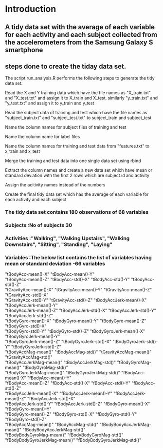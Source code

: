 # Introduction

## A tidy data set with the average of each variable for each activity and each subject collected from the accelerometers from the Samsung Galaxy S smartphone

## steps done to create the tiday data set.
The script run_analysis.R performs the following steps to generate the tidy data set. 


Read the X and Y training data which have the file names as "X_train.txt" and "X_test.txt" and assign it to X_train and X_test, similarly "y_train.txt" and "y_test.txt" and assign it to y_train and y_test 


Read the subject data of training and test  which have the file names as "subject_train.txt" and "subject_test.txt" to subject_train and subject_test

Name the column names for subject files of training and test 

Name the column name for label files 

Name the column names for training and test data from "features.txt" to x_train and x_test

Merge the training and test data into one single data set using rbind

Extract the column names and create a new data set which have mean or standard deviation with the first 2 rows which are subject id and activity

Assign the acitivity names instead of the numbers


Create the final tidy data set which has the average of each variable for each activity and each subject


### The tidy data set contains 180 observations of 68 variables


### Subjects :No of subjects 30

### Activities :"Walking", "Walking Upstairs", "Walking Downstairs", "Sitting", "Standing", "Laying"


### Variables :The below list contains the list of variables having mean or standard deviation -66 variables

 "tBodyAcc-mean()-X"           "tBodyAcc-mean()-Y"          
 "tBodyAcc-mean()-Z"           "tBodyAcc-std()-X"            "tBodyAcc-std()-Y"            "tBodyAcc-std()-Z"           
 "tGravityAcc-mean()-X"        "tGravityAcc-mean()-Y"        "tGravityAcc-mean()-Z"        "tGravityAcc-std()-X"        
 "tGravityAcc-std()-Y"         "tGravityAcc-std()-Z"         "tBodyAccJerk-mean()-X"       "tBodyAccJerk-mean()-Y"      
 "tBodyAccJerk-mean()-Z"       "tBodyAccJerk-std()-X"        "tBodyAccJerk-std()-Y"        "tBodyAccJerk-std()-Z"       
 "tBodyGyro-mean()-X"          "tBodyGyro-mean()-Y"          "tBodyGyro-mean()-Z"          "tBodyGyro-std()-X"          
 "tBodyGyro-std()-Y"           "tBodyGyro-std()-Z"           "tBodyGyroJerk-mean()-X"      "tBodyGyroJerk-mean()-Y"     
 "tBodyGyroJerk-mean()-Z"      "tBodyGyroJerk-std()-X"       "tBodyGyroJerk-std()-Y"       "tBodyGyroJerk-std()-Z"      
 "tBodyAccMag-mean()"          "tBodyAccMag-std()"           "tGravityAccMag-mean()"       "tGravityAccMag-std()"       
 "tBodyAccJerkMag-mean()"      "tBodyAccJerkMag-std()"       "tBodyGyroMag-mean()"         "tBodyGyroMag-std()"         
 "tBodyGyroJerkMag-mean()"     "tBodyGyroJerkMag-std()"      "fBodyAcc-mean()-X"           "fBodyAcc-mean()-Y"          
 "fBodyAcc-mean()-Z"           "fBodyAcc-std()-X"            "fBodyAcc-std()-Y"            "fBodyAcc-std()-Z"           
 "fBodyAccJerk-mean()-X"       "fBodyAccJerk-mean()-Y"       "fBodyAccJerk-mean()-Z"       "fBodyAccJerk-std()-X"       
 "fBodyAccJerk-std()-Y"        "fBodyAccJerk-std()-Z"        "fBodyGyro-mean()-X"          "fBodyGyro-mean()-Y"         
 "fBodyGyro-mean()-Z"          "fBodyGyro-std()-X"           "fBodyGyro-std()-Y"           "fBodyGyro-std()-Z"          
 "fBodyAccMag-mean()"          "fBodyAccMag-std()"           "fBodyBodyAccJerkMag-mean()"  "fBodyBodyAccJerkMag-std()"  
 "fBodyBodyGyroMag-mean()"     "fBodyBodyGyroMag-std()"      "fBodyBodyGyroJerkMag-mean()" "fBodyBodyGyroJerkMag-std()" 
